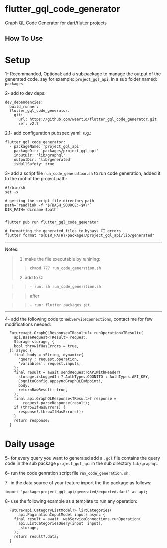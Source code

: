 # flutter_gql_code_generator
Graph QL Code Generator for dart/flutter projects


## How To Use
# Setup
1- Recommanded, Optional:
add a sub package to manage the output of the generated code.
say for example: `project_gql_api`, in a sub folder named: `packages`

2- add to dev deps:
```
dev_dependencies:
  build_runner:
  flutter_gql_code_generator:
    git:
      url: https://github.com/weartio/flutter_gql_code_generator.git
      ref: v2.7
```
2.1- add configuration pubspec.yaml: e.g.:

```
flutter_gql_code_generator:
  - packageName: 'project_gql_api'
    packageDir: 'packages/project_gql_api'
    inputDir: 'lib/graphql'
    outputDir: 'lib/generated'
    isNullSafety: true
```
3- add a script file `run_code_generation.sh` to run code generation, added it to the root of the project path:

```
#!/bin/sh
set -x

# getting the script file directory path
path=`readlink -f "${BASH_SOURCE:-$0}"`
DIR_PATH=`dirname $path`


flutter pub run flutter_gql_code_generator

# formatting the generated files to bypass CI errors.
flutter format "${DIR_PATH}/packages/project_gql_api/lib/generated"
```
----------
Notes:
>1. make the file executable by runining:
>>```
>>chmod 777 run_code_generation.sh
>>```
>2. add to CI  

>>`- run: sh run_code_generation.sh`

>> after

>>`- run: flutter packages get`
----------

4- add the following code to `WebServiceConnections`, contact me for few modifications needed:
```
  Future<api.GraphQLResponse<TResult>?> runOperation<TResult>(
    api.BaseRequest<TResult> request,
    Storage storage, {
    bool throwIfHasErrors = true,
  }) async {
    final body = <String, dynamic>{
      'query': request.operation,
      'variables': request.inputs,
    };
    final result = await sendRequestToAPIWithHeader(
      storage.isLoggedIn ? AuthTypes.COGNITO : AuthTypes.API_KEY,
      CognitoConfig.appsyncGraphQLEndpoint!,
      body,
      returnRawResult: true,
    );
    final api.GraphQLResponse<TResult>? response =
        request.parseResponse(result);
    if (throwIfHasErrors) {
      response!.throwIfHasErrors();
    }
    return response;
  }
```
# Daily usage
5- for every query you want to generated add a `.gql` file contains the query code in the sub package `project_gql_api` in the sub directory `lib/graphql`.

6- run the code genration script file `run_code_generation.sh`.

7- in the data source of your feature import the the package as follows:
```
import 'package:project_gql_api/generated/exported.dart' as api;
```
8- use the following example as a template to run any operation:

```
  Future<api.CategoryListModel?> listCategories(
      api.PaginationInputModel input) async {
    final result = await _webServiceConnections.runOperation(
      api.ListCategoriesQuery(input: input),
      _storage,
    );
    return result?.data;
  }
```